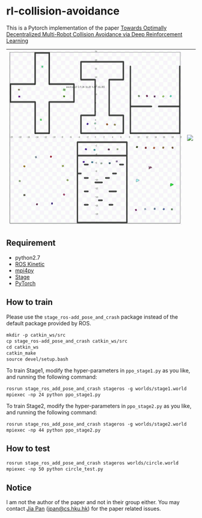# rl-collision-avoidance

This is a Pytorch implementation of the paper [Towards Optimally Decentralized Multi-Robot Collision Avoidance via Deep Reinforcement Learning](https://arxiv.org/abs/1709.10082)

![](./doc/stage2.gif)  |  ![](./doc/circle_test.gif)
:-------------------------:|:-------------------------:

## Requirement

- python2.7
- [ROS Kinetic](http://wiki.ros.org/kinetic)
- [mpi4py](https://mpi4py.readthedocs.io/en/stable/)
- [Stage](http://rtv.github.io/Stage/)
- [PyTorch](http://pytorch.org/)


## How to train
Please use the `stage_ros-add_pose_and_crash` package instead of the default package provided by ROS.
```
mkdir -p catkin_ws/src
cp stage_ros-add_pose_and_crash catkin_ws/src
cd catkin_ws
catkin_make
source devel/setup.bash
```

To train Stage1, modify the hyper-parameters in `ppo_stage1.py` as you like, and running the following command:
```
rosrun stage_ros_add_pose_and_crash stageros -g worlds/stage1.world
mpiexec -np 24 python ppo_stage1.py
```
To train Stage2, modify the hyper-parameters in `ppo_stage2.py` as you like, and running the following command:
```
rosrun stage_ros_add_pose_and_crash stageros -g worlds/stage2.world
mpiexec -np 44 python ppo_stage2.py
```
## How to test

```
rosrun stage_ros_add_pose_and_crash stageros worlds/circle.world
mpiexec -np 50 python circle_test.py
```

## Notice
I am not the author of the paper and not in their group either. You may contact [Jia Pan](https://sites.google.com/site/panjia/) (jpan@cs.hku.hk) for the paper related issues.

